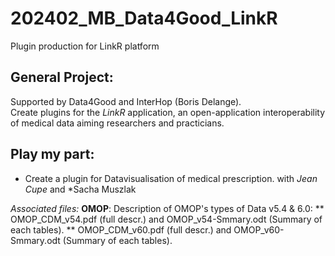 # 202402_MB_Data4Good_LinkR
Plugin production for LinkR platform

## General Project:
Supported by Data4Good and InterHop (Boris Delange).  
Create plugins for the *LinkR* application, an open-application interoperability of medical data aiming researchers and practicians.  

## Play my part:
- Create a plugin for Datavisualisation of medical prescription.
with *Jean Cupe* and *Sacha Muszlak


*Associated files:*
**OMOP**: Description of OMOP's types of Data v5.4 & 6.0:
** OMOP_CDM_v54.pdf (full descr.) and OMOP_v54-Smmary.odt (Summary of each tables).
** OMOP_CDM_v60.pdf (full descr.) and OMOP_v60-Smmary.odt (Summary of each tables).

